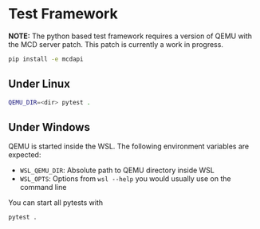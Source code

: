 # Test Framework

**NOTE:** The python based test framework requires a version of QEMU with the MCD server patch.
This patch is currently a work in progress.

```bash
pip install -e mcdapi
```

## Under Linux

```bash
QEMU_DIR=<dir> pytest .
```

## Under Windows

QEMU is started inside the WSL.
The following environment variables are expected:

- `WSL_QEMU_DIR`: Absolute path to QEMU directory inside WSL
- `WSL_OPTS`: Options from `wsl --help` you would usually use on the command line

You can start all pytests with

```cmd
pytest .
```

